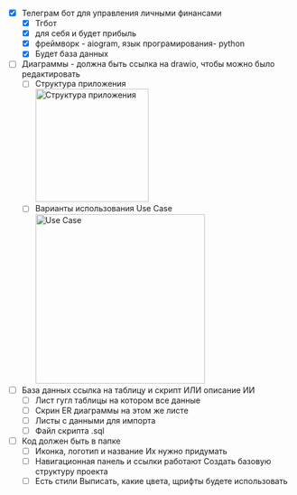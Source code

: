 - [X] Телеграм бот для управления личными финансами 
    - [X] Тгбот
    - [X] для себя и будет прибыль
    - [X] фреймворк - aiogram, язык програмирования- python
    - [X] Будет база данных 
- [ ] Диаграммы - должна быть ссылка на drawio, чтобы можно было редактировать
    - [ ] Структура приложения
          <br><img height="200" alt="Структура приложения" src="https://viewer.diagrams.net/?tags=%7B%7D&lightbox=1&highlight=0000ff&edit=_blank&layers=1&nav=1&title=%D0%A1%D1%82%D1%80%D1%83%D0%BA%D1%82%D1%83%D1%80%D0%B0%20.drawio&dark=auto#R%3Cmxfile%3E%3Cdiagram%20name%3D%22%D0%A1%D1%82%D1%80%D0%B0%D0%BD%D0%B8%D1%86%D0%B0%20%E2%80%94%201%22%20id%3D%22QC_JrXHijhdWG0d1lhKQ%22%3E7Vxbc%2BI4Fv4t%2B%2BCqzgNbvgAhj1x7tivZyjS7O9P7JrAC6hiLkUWA%2BfV7dDOywWASYLp6lXIZ%2B%2BjoLp3v8zl2vKi%2F2HxmaDl%2FojFOvNCPN1408MIw9Ntt%2BBGSrZIEQaglM0ZiLdsJxuRPrIW%2Blq5IjLOCIqc04WRZFE5pmuIpL8gQY3RdVHuhSbHWJZrhPcF4ipJ96W8k5nMl7YT3O%2FkvmMzmpuag%2FaBSFsgo655kcxTTtSWKhl7UZ5RydbXY9HEiRs%2BMi8o3qkjNG8Zwyutk%2BO%2BXsBl%2BW1NCpr1fs8%2B%2FjFdf%2FmjoyXhDyUp32BMTFMHwRz24TKDo3pJh0X6%2B1YPS%2FmMlGt17oaLmLqQ1fajbD6LlxhOtGME5DOXNE04T6oV9cUlTNNXXUAhaLKEMXVQfZVMUE6TUaDlZZerTNKMJyg4X8e%2FJKuWrowWUpQP8Hf1HZBmjNDsr5yOZYIY4oelZ2b5g3mOInFnZiDAkux%2FjqoFZZSTFh3N%2FpRPK6VkVQnmMYAYp%2F8TryiqVirjJYPgaGWbkRd9vM44XjRWR6rAV2IykaqX4clX8jSyWlHGUqgJ9%2BobZSyJ2h9BBK2ivlK%2FnhONGtkRTrJJgKTbWYGp0MmVxY8IwelWp8rKBYNnL5CWKY5LOVFrQhpqleEoTypSQzSafwuaDanXY8s1FcKdUE8w5ZrIBeUEpZQuka6BsORdLRyaESsbxhkMbyEz3OOOIcSuJpDE2%2B8Y3bZIpnEFZL1C8qQimVPWTxNKQWbXIrhfalZfVWOPJK4HiRJkZZ%2FQVxkzZrv06YzylaiE3%2BJxMX1Oc6YpISjgxHS3ramNwUs8aa1uvna%2Bl9kz8%2FgsneMbQAtRGDKwKTmO5LGsfw9B7aHqdgvXayYTKJ2%2Fge72uPA%2FkeSjPI0ve0dthJ1E6fXn2rbxNbxB4HbN9xHVg6atzIOUP8rpl5e1I%2Bciqq2Ol9qy6VN5Bw2qQnRxamVUjQnmO5Fnp%2BHfGioNZloZcjXjRzO8uw4KlDxldwXIVCCKS5XYcq9040Ntwzhcwp1ChyW0jkgYp2N2wMCyRRqjPmC4wZ1tQMYwh0vC5NQxC3a532Bu1tGxu465RRBrvZ3nRO0iEC42KZyDk%2FSGEdLDoYPHDsHhT0HNIdh0kO01uylh3FrAdBMYKe%2B6MkjNKzig5o%2FQeo%2BTYccmalniwGPjTBFgY2b6aEsgU%2BfLvQsQ4PE2M729KjCN%2Fb5RwPMNjfQuLbU5nACPJcCftFZ8ndjqPlC71IH4Ho7DVjkBtf6whhhFk299F%2Fr%2B3zO03XZy8GWwKd1t9VzkFGRjHKT7Sz472OsKWwvyIXqCfFMQgHJ1RhhPYvW9FB%2BPFp6fzrueWxhtiBIxEI10tACOm%2Bza5oIVRBsY4g%2BsTiigBQ58ijrMKxQwmvIHi76uMl82zTH%2BF7Lkt3sGSTKNLTqYoEWVUqbxgxFeAWBksLtCpaoVsrrLANRThd0kzIpnFiXFa0O%2BkquecYT6dHxkXDZtRDpvAHxpmk3cNf7M6ixYk2aokx%2Bkcp6vidJJNCBRrLETXZOpHKd0RevaOJyVlsOSzyyGLVfLkavet%2BbmrKFQ%2FWj1vAXxSeS2EXUL1g5ZFCVTNmiL15CRnYu080hnYRvhFW8zqcohsTRYJklZNlGuAUqDTdE6SGAqjK4EwMGbTV3PXm1NG%2FgR9ZCBQDqkGyMgvaIxFTl0mw8J2PBvEC0qiJ7QpKD4iYXlVa2iSoGVGJrJ9IqOauh7lnC5u5wts%2BkXKU9cZGLaOcB5d3Vc8hXU3S7BVX1CjvkMc675UXQ52PcF2sj0oz7v6fnR%2FcOju0N2hu0P326L7DwLhw1A8wHdlZA%2FA6MH2KPiWCyD3OqiH%2F9xN4Hs13RgibBiOFIfRczmCkcmvIYVndzml%2BPBxkHjUzV0eldDqUM9yhjQtl0i76HPxiwr5SAy0Q0ecW5fr7plHqYNd3%2BqImvx7404KdNx3lxQWHUF5r4OixPZ2%2FUXd1KsgWyJh%2Fva3jOWKbWiqprf37k4smglwwZl0uNh%2BQukFNbys5xVeh0gE6DRixF4%2FHdyM8le%2BMxHd61clrIu7o4S7vDqjPc9fq7h%2Fq1ZntKfW3Ju8ofYAGuOaTrKlaYoTfUy0d29sllqwRbt%2FfpDKcVTHUR1HdRzVux1HtaBpNH7yzLtifQtiOnuRKAlqhdBWiUwMNWwVQlsybFWgWb0iuoXWeVhgY1rBjssdQUxR0Z3FJurFt1Q404SwtAF8IUlSEmkH3yDBLyKb8OkI%2B9fV4gWJYxnu0RHUR6k2aO4kX7X3RIh2i2Mwh4w4FQhBScqlO6XVg0NQEBHwaQ3E8moBsc%2Fv4RDqjAvbwMXWEuUKWFhjYcl7jAJJR5Pc13a24%2BpoeOW0N0t7k0y47KTzKvSvFBEK3vcqmwNkB8gOkB0gvxuQrxcSKsoqH5jrv%2FBfFSw6%2BoxzlXqv4DYbCBhEmbD0Mm5V6W66fW%2Ff4R6paN51YoX1j%2FGvj0Av5LXgdM804zOGQVpsesWAV4iPMbdrRBXbP3NUseMXonwtw7csYhYefJPKZLw8MXPv6jhi5jli5ojZj%2B4puRbIloMDI8vVoRwkyhlzX%2FDulwM6rUKo63aRmgk70pduuBeWHFh9yeOQJeeNaP8ny%2F8z1LG3gl9IvWQ92vMCBVXK7w5V1ujoQ7diQiKrA36pizc86nRBDZztd2sXIop6xGswuWOUzTnbznS25Z6r2t62dl1SZ9jfxUld2HSkzpE6R%2BocqftZvG0X4nvDjbREwoCOMXsjUzBJP5wH5Gd%2BrzryWwUPSKdzACzDQ2BZftH5cmDZcmDpwNKBpQPL%2F0sPiPUY%2BoT4MqE8IRPPOADqvPDYueBLyIeela0WWv%2BSAoALzt3nf1iZ3CPxTR6J88fLj7yAchjlzWdXl0f5zt683%2BKL8Q3h1gfjcPfNStl9Li5uzNfi1lfmzbZ3xmfm8u4ZbBuMGGbeR789136Pk9%2Be64H9QT49j4K%2FZJ5v%2Fp8Bgrr%2FGsBs1qvPD9zu%2FqGo%2BtZw939Zo%2BH%2FAA%3D%3D%3C%2Fdiagram%3E%3C%2Fmxfile%3E" />
    - [ ] Варианты использования Use Case
          <br><img height="300" alt="Use Case" src="https://github.com/user-attachments/assets/82a835c2-cf13-4f37-81e5-607dce887f77" />
- [ ] База данных ссылка на таблицу и скрипт ИЛИ описание ИИ
    - [ ] Лист гугл таблицы на котором все данные
    - [ ] Скрин ER диаграммы на этом же листе
    - [ ] Листы с данными для импорта
    - [ ] Файл скрипта .sql
- [ ] Код должен быть в папке
    - [ ] Иконка, логотип и название Их нужно придумать
    - [ ] Навигационная панель и ссылки работают Создать базовую структуру проекта
    - [ ] Есть стили Выписать, какие цвета, щрифты будете использовать
